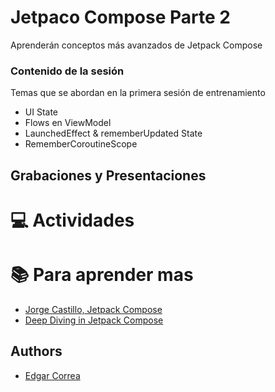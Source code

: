 # Jetpaco Compose Parte 2
Aprenderán conceptos más avanzados de Jetpack Compose

### Contenido de la sesión

Temas que se abordan en la primera sesión de entrenamiento

- UI State
- Flows en ViewModel
- LaunchedEffect & rememberUpdated State
- RememberCoroutineScope

## Grabaciones y Presentaciones

# :computer:  Actividades 

# :books: Para aprender mas
- [Jorge Castillo, Jetpack Compose](https://jorgecastillo.dev/book/)
- [Deep Diving in Jetpack Compose](https://jakewharton.com/a-jetpack-compose-by-any-other-name/)

## Authors

- [Edgar Correa]()

